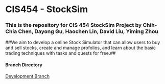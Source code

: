 # CIS454 - StockSim 
### This is the repository for CIS 454 StockSim Project by Chih-Chia Chen, Dayong Gu, Haochen Lin, David Liu, Yiming Zhou ###

##We aim to develop a online Stock Simulator that can allow users to buy and sell stocks, create and manage profolios, and learn about the basic trading techniques with tasks and quests for free.##

#### Branch Directory ####

[Development Branch](https://github.com/walper/CIS454-investmentWeb/blob/Development/README.md "Go to Development Branch")
